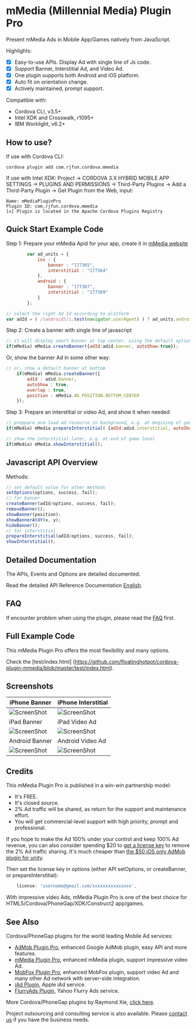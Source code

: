 # mMedia (Millennial Media) Plugin Pro #

Present mMedia Ads in Mobile App/Games natively from JavaScript. 

Highlights:
- [x] Easy-to-use APIs. Display Ad with single line of Js code.
- [x] Support Banner, Interstitial Ad, and Video Ad.
- [x] One plugin supports both Android and iOS platform.
- [x] Auto fit on orientation change.
- [x] Actively maintained, prompt support.

Compatible with:

* Cordova CLI, v3.5+
* Intel XDK and Crosswalk, r1095+
* IBM Worklight, v6.2+

## How to use? ##

If use with Cordova CLI:
```
cordova plugin add com.rjfun.cordova.mmedia
```

If use with Intel XDK:
Project -> CORDOVA 3.X HYBRID MOBILE APP SETTINGS -> PLUGINS AND PERMISSIONS -> Third-Party Plugins ->
Add a Third-Party Plugin -> Get Plugin from the Web, input:
```
Name: mMediaPluginPro
Plugin ID: com.rjfun.cordova.mmedia
[x] Plugin is located in the Apache Cordova Plugins Registry
```

## Quick Start Example Code ##

Step 1: Prepare your mMedia Apid for your app, create it in [mMedia website](http://www.mmedia.com/)

```javascript
		var ad_units = {
			ios : {
				banner : "177365",
				interstitial : "177364"
			},
			android : {
				banner : "177367",
				interstitial : "177369"
			}
		};

// select the right Ad Id according to platform
var adId = ( /(android)/i.test(navigator.userAgent) ) ? ad_units.android : ad_units.ios;
```

Step 2: Create a banner with single line of javascript

```javascript
// it will display smart banner at top center, using the default options
if(mMedia) mMedia.createBanner({adId:adid.banner, autoShow:true});
```

Or, show the banner Ad in some other way:

```javascript
// or, show a default banner at bottom
	if(mMedia) mMedia.createBanner({
		adId : adid.banner,
		autoShow : true,
		overlap : true,
		position : mMedia.AD_POSITION.BOTTOM_CENTER
	});
```

Step 3: Prepare an interstitial or video Ad, and show it when needed

```javascript
// preppare and load ad resource in background, e.g. at begining of game level
if(mMedia) mMedia.prepareInterstitial( {adId:adid.interstitial, autoShow:false} );

// show the interstitial later, e.g. at end of game level
if(mMedia) mMedia.showInterstitial();
```

## Javascript API Overview ##

Methods:
```javascript
// set default value for other methods
setOptions(options, success, fail);
// for banner
createBanner(adId/options, success, fail);
removeBanner();
showBanner(position);
showBannerAtXY(x, y);
hideBanner();
// for interstitial
prepareInterstitial(adId/options, success, fail);
showInterstitial();
```

## Detailed Documentation ##

The APIs, Events and Options are detailed documented.

Read the detailed API Reference Documentation [English](https://github.com/floatinghotpot/cordova-plugin-mmedia/wiki).

## FAQ ##

If encounter problem when using the plugin, please read the [FAQ](https://github.com/floatinghotpot/cordova-plugin-mmedia/wiki/FAQ) first.

## Full Example Code ##

This mMedia Plugin Pro offers the most flexibility and many options.

Check the [test/index.html] (https://github.com/floatinghotpot/cordova-plugin-mmedia/blob/master/test/index.html).

## Screenshots ##

iPhone Banner | iPhone Interstitial
-------|---------------
![ScreenShot](docs/iphone_banner.jpg) | ![ScreenShot](docs/iphone_interstitial.jpg)
 iPad Banner | iPad Video Ad
![ScreenShot](docs/ipad_banner.jpg) | ![ScreenShot](docs/ipad_video.jpg)
 Android Banner | Android Video Ad
![ScreenShot](docs/android_banner.jpg) | ![ScreenShot](docs/android_video.jpg)

## Credits ##

This mMedia Plugin Pro is published in a win-win partnership model:
- It's FREE. 
- It's closed source.
- 2% Ad traffic will be shared, as return for the support and maintenance effort.
- You will get commercial-level support with high priority, prompt and professional.

If you hope to make the Ad 100% under your control and keep 100% Ad revenue, you can also consider spending $20 to [get a license key](https://www.paypal.com/cgi-bin/webscr?cmd=_s-xclick&hosted_button_id=XJYYFV9XFF9U4) to remove the 2% Ad traffic sharing.
It's much cheaper than [the $50 iOS only AdMob plugin for unity](https://prime31.com/plugins). 

Then set the license key in options (either API setOptions, or createBanner, or prepareInterstitial):
```javascript
    license: 'username@gmail.com/xxxxxxxxxxxxxxx',
```

With impressive video Ads, mMedia Plugin Pro is one of the best choice for HTML5/Cordova/PhoneGap/XDK/Construct2 app/games.

## See Also ##

Cordova/PhoneGap plugins for the world leading Mobile Ad services:

* [AdMob Plugin Pro](https://github.com/floatinghotpot/cordova-admob-pro), enhanced Google AdMob plugin, easy API and more features.
* [mMedia Plugin Pro](https://github.com/floatinghotpot/cordova-plugin-mmedia), enhanced mMedia plugin, support impressive video Ad.
* [MobFox Plugin Pro](https://github.com/floatinghotpot/cordova-mobfox-pro), enhanced MobFox plugin, support video Ad and many other Ad network with server-side integration.
* [iAd Plugin](https://github.com/floatinghotpot/cordova-plugin-iad), Apple iAd service. 
* [FlurryAds Plugin](https://github.com/floatinghotpot/cordova-plugin-flurry), Yahoo Flurry Ads service.

More Cordova/PhoneGap plugins by Raymond Xie, [click here](http://floatinghotpot.github.io/).

Project outsourcing and consulting service is also available. Please [contact us](http://floatinghotpot.github.io) if you have the business needs.


